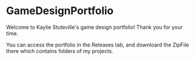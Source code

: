 # GameDesignPortfolio
Welcome to Kaylie Stuteville's game design portfolio!
Thank you for your time.

You can access the portfolio in the Releases tab, and downloard the ZipFile there which contains folders of my projects. 
